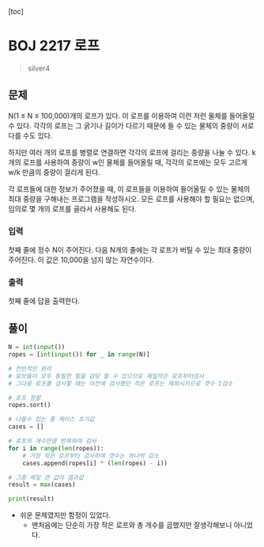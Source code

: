 [toc]



# BOJ 2217 로프

> silver4



## 문제

N(1 ≤ N ≤ 100,000)개의 로프가 있다. 이 로프를 이용하여 이런 저런 물체를 들어올릴 수 있다. 각각의 로프는 그 굵기나 길이가 다르기 때문에 들 수 있는 물체의 중량이 서로 다를 수도 있다.

하지만 여러 개의 로프를 병렬로 연결하면 각각의 로프에 걸리는 중량을 나눌 수 있다. k개의 로프를 사용하여 중량이 w인 물체를 들어올릴 때, 각각의 로프에는 모두 고르게 w/k 만큼의 중량이 걸리게 된다.

각 로프들에 대한 정보가 주어졌을 때, 이 로프들을 이용하여 들어올릴 수 있는 물체의 최대 중량을 구해내는 프로그램을 작성하시오. 모든 로프를 사용해야 할 필요는 없으며, 임의로 몇 개의 로프를 골라서 사용해도 된다.

### 입력

첫째 줄에 정수 N이 주어진다. 다음 N개의 줄에는 각 로프가 버틸 수 있는 최대 중량이 주어진다. 이 값은 10,000을 넘지 않는 자연수이다.

### 출력

첫째 줄에 답을 출력한다.





## 풀이

```python
N = int(input())
ropes = [int(input()) for _ in range(N)]

# 전반적인 원리
# 로브들이 모두 동일한 힘을 감당 할 수 있으므로 제일작은 로프부터검사
# 그다음 로프를 검사할 때는 이전에 검사했던 작은 로프는 제외시키므로 갯수 1감소

# 로프 정렬
ropes.sort()

# 나올수 있는 총 케이스 초기값
cases = []

# 로프의 개수만큼 반복하여 검사
for i in range(len(ropes)):
    # 가장 작은 로프부터 검사하며 갯수는 하나씩 감소
    cases.append(ropes[i] * (len(ropes) - i))

# 그중 제일 큰 값이 결과값
result = max(cases)

print(result)
```

* 쉬운 문제였지만 함정이 있었다.
  * 맨처음에는 단순히 가장 작은 로프와 총 개수를 곱했지만 잘생각해보니 아니었다.